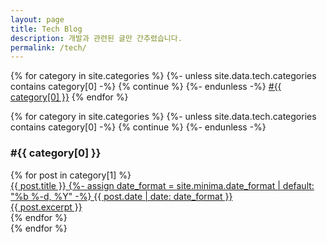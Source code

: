 ```yaml
---
layout: page
title: Tech Blog
description: 개발과 관련된 글만 간추렸습니다.
permalink: /tech/
---
```


<div class="tags-wrapper">
  <div class="clouds">
  {% for category in site.categories %}
    {%- unless site.data.tech.categories contains category[0] -%}
      {% continue %}
    {%- endunless -%}
    <a href="#{{ category[0] }}">#{{ category[0] }}</a>
  {% endfor %}
  </div>

  {% for category in site.categories %}
    {%- unless site.data.tech.categories contains category[0] -%}
      {% continue %}
    {%- endunless -%}
  <div class="item" id="{{ category[0] }}">
    <h3>#{{ category[0] }}</h3>
    {% for post in category[1] %}
      <a class="post" href="{{ post.url }}">
        <div class="top">
          <span class="title">{{ post.title }}</span>
          <span class="time">
            <time datetime="{{ post.date | date_to_xmlschema }}">
              {%- assign date_format = site.minima.date_format | default: "%b %-d, %Y" -%}
              {{ post.date | date: date_format }}
            </time>
          </span>
        </div>
        <div class="bottom">{{ post.excerpt }}</div>
      </a>
    {% endfor %}
  </div>
  {% endfor %}
</div>

